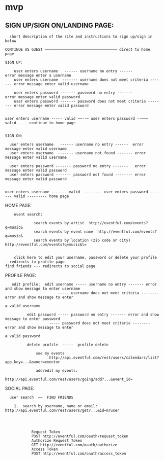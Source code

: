 # mvp

SIGN UP/SIGN ON/LANDING PAGE:
----------------------

      short description of the site and instructions to sign up/sign in below

    CONTINUE AS GUEST ————————————————————————————————— direct to home page                    
                     
    SIGN UP:
  
        user enters username   ------ username no entry ------               error message enter a username
        user enters username  ------- username does not meet criteria ------- error message enter valid username																 
                      
        user enters password ------- password no entry -------                error message enter valid password
        user enters password ------- password does not meet criteria -------- error message enter valid password
                                                                                
   
    user enters username ----- valid ——--— user enters password --——— valid —--- continue to home page    
    
 
    SIGN ON:
           
      user enters username   ------ username no entry ------  error message enter valid username
      user enters username  ------- username not found ------- error message enter valid username
                      
      user enters password ------- password no entry -------   error message enter valid password
      user enters password ------- password not found -------- error message enter valid password
      
   
    user enters username ------- valid  -------- user enters password ------- valid --------- home page
        

          

HOME PAGE:
  
        event search:
              
                 search events by artist  http://eventful.com/events?q=music&
                 search events by event name  http://eventful.com/events?q=music&
                 search events by location (zip code or city)  http://eventful.com/events?q=music&l=
                
               
        click here to edit your username, password or delete your profile — redirects to profile page
	find friends --- redirects to social page


PROFILE PAGE:
                             
       edit profile:  edit username ----- username no entry ------- error and show message to enter username
       			            ----- username does not meet criteria -------- error and show message to enter 
                                                                                    a valid username
											
		      edit password ----- password no entry ------- error and show message to enter password
        			    ----- password does not meet criteria -------- error and show message to enter 
                                                                                   a valid password
											
		      delete profile  -----  profile delete
					
       		      see my events
            			http://api.eventful.com/rest/users/calendars/list?app_key=...&owner=eventor
   	
    		      add/edit my events:  
		     		http://api.eventful.com/rest/users/going/add?...&event_id=
                  		

SOCIAL PAGE:

      
      
      user search  ——  FIND FRIENDS

		1.  search by username, name or email: http://api.eventful.com/rest/users/get?...&id=mruser
		
	
 
       
                Request Token
                POST http://eventful.com/oauth/request_token
                Authorize Request Token
                GET http://eventful.com/oauth/authorize
                Access Token
                POST http://eventful.com/oauth/access_token
                   
                   
                   
                

    
